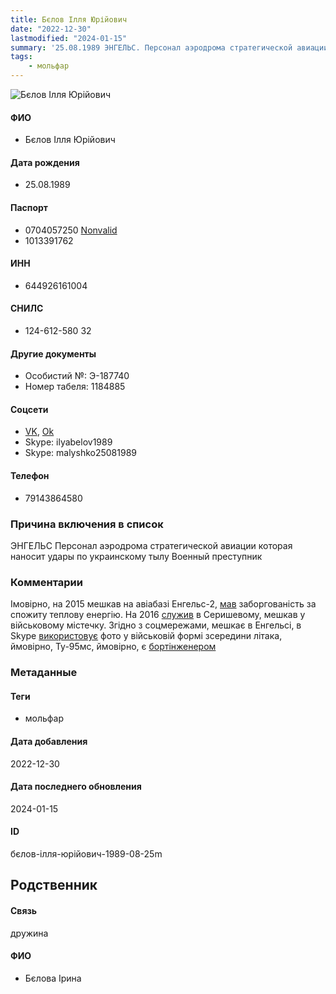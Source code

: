 ```yaml
---
title: Бєлов Ілля Юрійович
date: "2022-12-30"
lastmodified: "2024-01-15"
summary: '25.08.1989 ЭНГЕЛЬС. Персонал аэродрома стратегической авиации которая наносит удары по украинскому тылу. Военный преступник.'
tags: 
    - мольфар
---
```

<!--# pp1-->
<!--## Фигурант-->
<!--### Личные данные-->
<!--#### Фото-->
![Бєлов Ілля Юрійович](https://molfar.com/images/optimized/1696844124_230770964.png)
#### ФИО
- Бєлов Ілля Юрійович
#### Дата рождения
- 25.08.1989
#### Паспорт
- 0704057250 [Nonvalid](https://drive.google.com/uc?id=1il2FU1QGS6CqPkOQVCxEcALWE0oI0VMe)
- 1013391762
#### ИНН
- 644926161004
#### СНИЛС
- 124-612-580 32
#### Другие документы
- Особистий №: Э-187740
- Номер табеля: 1184885
#### Соцсети
- [VK](https://vk.com/belov2520), [Ok](https://ok.ru/profile/560568622331)
- Skype: ilyabelov1989
- Skype: malyshko25081989
#### Телефон
- 79143864580
### Причина включения в список
ЭНГЕЛЬС
Персонал аэродрома стратегической авиации которая наносит удары по украинскому тылу
Военный преступник
### Комментарии
Імовірно, на 2015 мешкав на авіабазі Енгельс-2, [мав](https://sudact.ru/magistrate/doc/rioER79yuMY0/?magistrate-txt=%D0%91%D0%B5%D0%BB%D0%BE%D0%B2+%D0%98.%D0%AE.&magistrate-case_doc=&magistrate-lawchunkinfo=&magistrate-date_from=&magistrate-date_to=&magistrate-area=3007&magistrate-court=&magistrate-judge=&_=1688662116028&snippet_pos=622#snippet) заборгованість за спожиту теплову енергію. На 2016 [служив](https://drive.google.com/uc?id=1k6ITQT065DiJdK86PNrJ8_qGphzjzyWl) в Серишевому, мешкав у військовому містечку. Згідно з соцмережами, мешкає в Енгельсі, в Skype [використовує](https://drive.google.com/uc?id=1DsZN1xx-jFV6eEKRG8fB-q3nvvQnAL3Q) фото у військовій формі зсередини літака, ймовірно, Ту-95мс, ймовірно, є [бортінженером](https://monosnap.com/file/kFN1IQIsgEd7svXcDBawIsa5wSYQdc)
### Метаданные
#### Теги
- мольфар
#### Дата добавления
2022-12-30
#### Дата последнего обновления
2024-01-15
#### ID
бєлов-ілля-юрійович-1989-08-25m
## Родственник
<!--### Личные данные-->
#### Связь
дружина
#### ФИО
- Бєлова Ірина
<!--## END;-->
